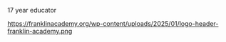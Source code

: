 17 year educator

https://franklinacademy.org/wp-content/uploads/2025/01/logo-header-franklin-academy.png

